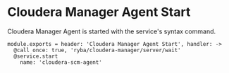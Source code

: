 
# Cloudera Manager Agent Start

Cloudera Manager Agent is started with the service's syntax command.

    module.exports = header: 'Cloudera Manager Agent Start', handler: ->
      @call once: true, 'ryba/cloudera-manager/server/wait'
      @service.start
        name: 'cloudera-scm-agent'
